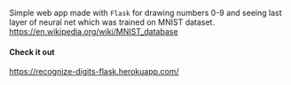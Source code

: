 Simple web app made with `Flask` for drawing numbers 0-9 and seeing last layer of 
neural net which was trained on MNIST dataset. https://en.wikipedia.org/wiki/MNIST_database
#### Check it out
https://recognize-digits-flask.herokuapp.com/